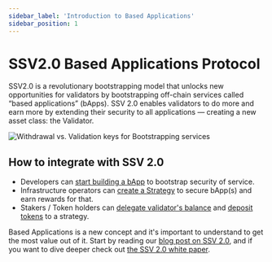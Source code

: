 ```yaml
---
sidebar_label: 'Introduction to Based Applications'
sidebar_position: 1
--- 
```

 
# SSV2.0 Based Applications Protocol

SSV2.0 is a revolutionary bootstrapping model that unlocks new opportunities for validators by bootstrapping off-chain services called “based applications” (bApps). SSV 2.0 enables validators to do more and earn more by extending their security to all applications — creating a new asset class: the Validator. 

![Withdrawal vs. Validation keys for Bootstrapping services](/img/bapps-intro.png)

## How to integrate with SSV 2.0

- Developers can [start building a bApp](/based-applications/developers/get-started) to bootstrap security of service. 
- Infrastructure operators can [create a Strategy](/based-applications/user-guides/create-strategy) to secure bApp(s) and earn rewards for that.
- Stakers / Token holders can [delegate validator's balance](/based-applications/user-guides/delegate-validator) and [deposit tokens](/based-applications/user-guides/deposit-to-strategy) to a strategy.

Based Applications is a new concept and it's important to understand to get the most value out of it. Start by reading our [blog post on SSV 2.0](https://ssv.network/blog/technology/unveiling-ssv2-0-the-based-applications-protocol/#:~:text=scalable%20based%20economy.-,bApps%3A%20Extending%20Ethereum%E2%80%99s%20Security%20to%20ALL%20Applications,-Enhanced%20Security%20Through), and if you want to dive deeper check out [the SSV 2.0 white paper](/based-applications/learn/).

